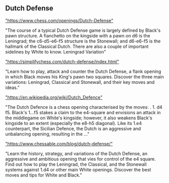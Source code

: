 <h2>Dutch Defense</h2>
<p><a href="https://www.chess.com/openings/Dutch-Defense">"https://www.chess.com/openings/Dutch-Defense"</a></p>

<p>"The course of a typical Dutch Defense game is largely defined by Black's pawn structure. A fianchetto on the kingside with a pawn on d6 is the Leningrad; the c6-d5-e6-f5 structure is the Stonewall; and d6-e6-f5 is the hallmark of the Classical Dutch. There are also a couple of important sidelines by White to know. Leningrad Variation" </p>

<p><a href="https://simplifychess.com/dutch-defense/index.html">"https://simplifychess.com/dutch-defense/index.html"</a></p>

<p>"Learn how to play, attack and counter the Dutch Defense, a flank opening in which Black moves his King's pawn two squares. Discover the three main variations: Leningrad, Classical and Stonewall, and their key moves and ideas." </p>

<p><a href="https://en.wikipedia.org/wiki/Dutch_Defence">"https://en.wikipedia.org/wiki/Dutch_Defence"</a></p>

<p>"The Dutch Defence is a chess opening characterised by the moves: . 1. d4 f5. Black's 1...f5 stakes a claim to the e4-square and envisions an attack in the middlegame on White's kingside; however, it also weakens Black's kingside to an extent (especially the e8-h5 diagonal). Like its 1.e4 counterpart, the Sicilian Defence, the Dutch is an aggressive and unbalancing opening, resulting in the ..." </p>

<p><a href="https://www.chessable.com/blog/dutch-defense/">"https://www.chessable.com/blog/dutch-defense/"</a></p>

<p>"Learn the history, strategy, and variations of the Dutch Defense, an aggressive and ambitious opening that vies for control of the e4 square. Find out how to play the Leningrad, the Classical, and the Stonewall systems against 1.d4 or other main White openings. Discover the best moves and tips for White and Black." </p>

